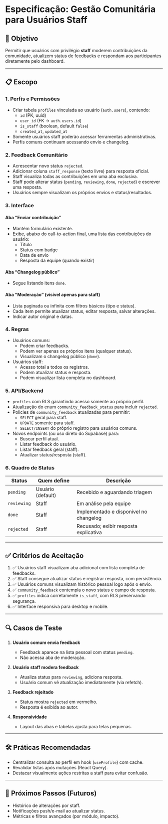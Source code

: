 # Especificação: Gestão Comunitária para Usuários Staff

## 🎯 Objetivo

Permitir que usuários com privilégio **staff** moderem contribuições da comunidade, atualizem status de feedbacks e respondam aos participantes diretamente pelo dashboard.

---

## 📋 Escopo

### 1. Perfis e Permissões

- Criar tabela `profiles` vinculada ao usuário (`auth.users`), contendo:
  - `id` (PK, uuid)
  - `user_id` (FK → `auth.users.id`)
  - `is_staff` (boolean, default `false`)
  - `created_at`, `updated_at`
- Somente usuários staff poderão acessar ferramentas administrativas.
- Perfis comuns continuam acessando envio e changelog.

### 2. Feedback Comunitário

- Acrescentar novo status `rejected`.
- Adicionar coluna `staff_response` (texto livre) para resposta oficial.
- Staff visualiza todas as contribuições em uma aba exclusiva.
- Staff pode alterar status (`pending`, `reviewing`, `done`, `rejected`) e escrever uma resposta.
- Usuários sempre visualizam os próprios envios e status/resultados.

### 3. Interface

#### Aba “Enviar contribuição”
- Mantém formulário existente.
- Exibe, abaixo do call-to-action final, uma lista das contribuições do usuário:
  - Título
  - Status com badge
  - Data de envio
  - Resposta da equipe (quando existir)

#### Aba “Changelog público”
- Segue listando itens `done`.

#### Aba “Moderação” (visível apenas para staff)
- Lista paginada ou infinita com filtros básicos (tipo e status).
- Cada item permite atualizar status, editar resposta, salvar alterações.
- Indicar autor original e datas.

### 4. Regras

- Usuários comuns:
  - Podem criar feedbacks.
  - Podem ver apenas os próprios itens (qualquer status).
  - Visualizam o changelog público (`done`).
- Usuários staff:
  - Acesso total a todos os registros.
  - Podem atualizar status e resposta.
  - Podem visualizar lista completa no dashboard.

### 5. API/Backend

- `profiles` com RLS garantindo acesso somente ao próprio perfil.
- Atualização do enum `community_feedback_status` para incluir `rejected`.
- Policies de `community_feedback` atualizadas para permitir:
  - `SELECT` geral para staff.
  - `UPDATE` somente para staff.
  - `SELECT/INSERT` do próprio registro para usuários comuns.
- Novos endpoints (ou uso direto do Supabase) para:
  - Buscar perfil atual.
  - Listar feedback do usuário.
  - Listar feedback geral (staff).
  - Atualizar status/resposta (staff).

### 6. Quadro de Status

| Status      | Quem define        | Descrição                                    |
|-------------|--------------------|----------------------------------------------|
| `pending`   | Usuário (default)  | Recebido e aguardando triagem                |
| `reviewing` | Staff              | Em análise pela equipe                       |
| `done`      | Staff              | Implementado e disponível no changelog       |
| `rejected`  | Staff              | Recusado; exibir resposta explicativa        |

---

## ✅ Critérios de Aceitação

1. ✅ Usuários staff visualizam aba adicional com lista completa de feedbacks.
2. ✅ Staff consegue atualizar status e registrar resposta, com persistência.
3. ✅ Usuários comuns visualizam histórico pessoal logo após o envio.
4. ✅ `community_feedback` contempla o novo status e campo de resposta.
5. ✅ `profiles` indica corretamente `is_staff`, com RLS preservando segurança.
6. ✅ Interface responsiva para desktop e mobile.

---

## 🔍 Casos de Teste

1. **Usuário comum envia feedback**
   - Feedback aparece na lista pessoal com status `pending`.
   - Não acessa aba de moderação.

2. **Usuário staff modera feedback**
   - Atualiza status para `reviewing`, adiciona resposta.
   - Usuário comum vê atualização imediatamente (via refetch).

3. **Feedback rejeitado**
   - Status mostra `rejected` em vermelho.
   - Resposta é exibida ao autor.

4. **Responsividade**
   - Layout das abas e tabelas ajusta para telas pequenas.

---

## 🛠️ Práticas Recomendadas

- Centralizar consulta ao perfil em hook (`useProfile`) com cache.
- Revalidar listas após mutações (React Query).
- Destacar visualmente ações restritas a staff para evitar confusão.

---

## 🧭 Próximos Passos (Futuros)

- Histórico de alterações por staff.
- Notificações push/e-mail ao atualizar status.
- Métricas e filtros avançados (por módulo, impacto).

